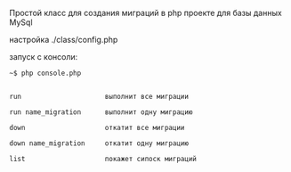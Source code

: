 Простой класс для создания миграций в php проекте для базы данных MySql

настройка ./class/config.php

запуск с консоли:

	~$ php console.php


	run 			 		выполнит все миграции 

	run name_migration 	 	выполнит одну миграцию 

	down 			 	 	откатит все миграции 

	down name_migration 	откатит одну миграцию 

	list 			 		покажет сипоск миграций 

